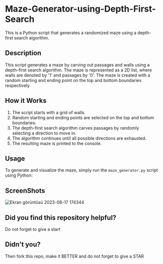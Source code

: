 # Maze-Generator-using-Depth-First-Search
This is a Python script that generates a randomized maze using a depth-first search algorithm.

## Description
This script generates a maze by carving out passages and walls using a depth-first search algorithm. The maze is represented as a 2D list, where walls are denoted by '1' and passages by '0'. The maze is created with a random starting and ending point on the top and bottom boundaries respectively.

## How it Works
1. The script starts with a grid of walls.
2. Random starting and ending points are selected on the top and bottom boundaries.
3. The depth-first search algorithm carves passages by randomly selecting a direction to move in.
4. The algorithm continues until all possible directions are exhausted.
5. The resulting maze is printed to the console.

## Usage
To generate and visualize the maze, simply run the `maze_generator.py` script using Python:

## ScreenShots
![Ekran görüntüsü 2023-08-17 174344](https://github.com/ozermehmett/Maze-Generator-using-Depth-First-Search/assets/115498182/c4b5492f-15f4-4648-bb4c-9f4b48656de0)

## Did you find this repository helpful?
Do not forget to give a start

## Didn't you?
Then fork this repo, make it BETTER and do not forget to give a STAR
